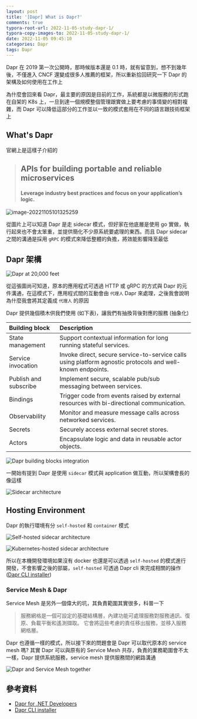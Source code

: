 ```yaml
---
layout: post
title: '[Dapr] What is Dapr?'
comments: true
typora-root-url: 2022-11-05-study-dapr-1/
typora-copy-images-to: 2022-11-05-study-dapr-1/
date: 2022-11-05 09:45:10
categories: Dapr
tags: Dapr
---
```


Dapr 在 2019 第一次公開時，那時候版本還是 0.1 時，就有留意到，想不到幾年後，不僅進入 CNCF 還變成很多人推薦的框架，所以重新拾回研究一下 Dapr 的架構及如何使用在工作上

<!-- more -->

為什麼會回來看 Dapr，最主要的原因是目前的工作，系統都是以微服務的形式跑在自架的 K8s 上，一旦到達一個規模整個管理跟實做上要考慮的事情變的相對複雜，而 Dapr 可以降低這部分的工作並以一致的模式套用在不同的語言跟技術框架上

## What's Dapr

官網上是這樣子介紹的

> ## APIs for building portable and reliable microservices
>
> #### Leverage industry best practices and focus on your application’s logic.



![image-20221105101325259](image-20221105101325259.png)

從圖片上可以知道  Dapr 是走 sidecar 模式，但好家在他底層是使用 go 實做，執行起來也不會太笨重，並提供簡化不少原系統要處理的東西。而且 Dapr sidecar 之間的溝通是採用 `gRPC` 的模式來降低整體的負擔，將效能影響降至最低 

## Dapr 架構

![Dapr at 20,000 feet](Dapr-high-level.png)

從這張圖尚可知道，原本的應用程式可透過 HTTP 或 gRPC 的方式與 Dapr 的元件溝通，在這模式下，應用程式間的互動會由 `代理人` Dapr 來處理，之後我會說明為什麼我會將其定義成 `代理人` 的原因

Dapr 提供幾個積木供我們使用 (如下表)，讓我們有抽換背後對應的服務 (抽象化)

| Building block        | Description                                                  |
| :-------------------- | :----------------------------------------------------------- |
| State management      | Support contextual information for long running stateful services. |
| Service invocation    | Invoke direct, secure service-to-service calls using platform agnostic protocols and well-known endpoints. |
| Publish and subscribe | Implement secure, scalable pub/sub messaging between services. |
| Bindings              | Trigger code from events raised by external resources with bi-directional communication. |
| Observability         | Monitor and measure message calls across networked services. |
| Secrets               | Securely access external secret stores.                      |
| Actors                | Encapsulate logic and data in reusable actor objects.        |

![Dapr building blocks integration](building-blocks-integration.png)

一開始有提到 Dapr 是使用 `sidecar` 模式與 application 做互動，所以架構會長的像這樣

![Sidecar architecture](sidecar-generic.png)

## Hosting Environment

Dapr 的執行環境有分 `self-hosted` 和 `container` 模式

![Self-hosted sidecar architecture](self-hosted-Dapr-sidecar.png)

![Kubernetes-hosted sidecar architecture](kubernetes-hosted-Dapr-sidecar.png)

所以在本機開發環境如果沒有 docker 也還是可以透過 `self-hosted` 的模式進行開發，不會影響之後的部屬，`self-hosted` 可透過 Dapr cli 來完成相關的操作 ([Dapr CLI installer](https://docs.Dapr.io/getting-started/install-Dapr-cli/))

### Service  Mesh & Dapr

Service Mesh 是另外一個偉大的坑，其負責範圍其實很多，科普一下

> 服務網格是一個可設定的基礎結構層，內建功能可處理服務對服務通訊、復原、負載平衡和遙測擷取。 它會將這些考慮的責任移出服務，並移入服務網格層。

Dapr 也遵循一樣的模式，所以接下來的問題會是 Dapr 可以取代原本的 service mesh 嗎? 其實 Dapr 可以與原有的 Service Mesh 共存，負責的業務範圍會不太一樣，Dapr 提供系統服務，service mesh 提供服務間的網路溝通

![Dapr and Service Mesh together](dapr-and-service-mesh.png)





## 參考資料

- [Dapr for .NET Developers](https://learn.microsoft.com/en-us/dotnet/architecture/dapr-for-net-developers/)
- [Dapr CLI installer](https://docs.Dapr.io/getting-started/install-Dapr-cli/)
